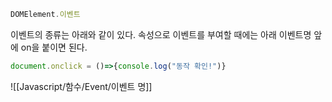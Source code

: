 ```js
DOMElement.이벤트
```
이벤트의 종류는 아래와 같이 있다.
속성으로 이벤트를 부여할 때에는 아래 이벤트명 앞에 on을 붙이면 된다.
```js
document.onclick = ()=>{console.log("동작 확인!")}
```

![[Javascript/함수/Event/이벤트 명]]